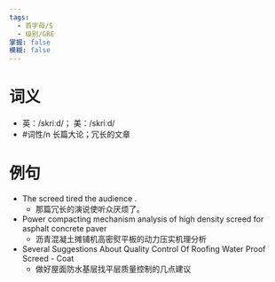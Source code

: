 ```yaml
---
tags:
  - 首字母/S
  - 级别/GRE
掌握: false
模糊: false
---
```

# 词义
- 英：/skriːd/； 美：/skriːd/
- #词性/n  长篇大论；冗长的文章
# 例句
- The screed tired the audience .
	- 那篇冗长的演说使听众厌烦了。
- Power compacting mechanism analysis of high density screed for asphalt concrete paver
	- 沥青混凝土摊铺机高密熨平板的动力压实机理分析
- Several Suggestions About Quality Control Of Roofing Water Proof Screed - Coat
	- 做好屋面防水基层找平层质量控制的几点建议
